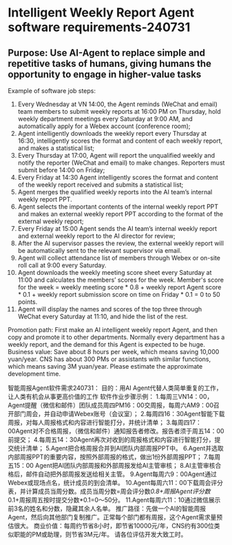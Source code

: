 # Intelligent Weekly Report Agent software requirements-240731

## Purpose: Use AI-Agent to replace simple and repetitive tasks of humans, giving humans the opportunity to engage in higher-value tasks

Example of software job steps:
1. Every Wednesday at VN 14:00, the Agent reminds (WeChat and email) team members to submit weekly reports at 16:00 PM on Thursday, hold weekly department meetings every Saturday at 9:00 AM, and automatically apply for a Webex account (conference room);
2. Agent intelligently downloads the weekly report every Thursday at 16:30, intelligently scores the format and content of each weekly report, and makes a statistical list;
3. Every Thursday at 17:00, Agent will report the unqualified weekly and notify the reporter (WeChat and email) to make changes.  Reporters must submit before 14:00 on Friday;
4. Every Friday at 14:30 Agent intelligently scores the format and content of the weekly report received and submits a statistical list;
5. Agent merges the qualified weekly reports into the AI team’s internal weekly report PPT.
6. Agent selects the important contents of the internal weekly report PPT and makes an external weekly report PPT according to the format of the external weekly report;
7. Every Friday at 15:00 Agent sends the AI team’s internal weekly report and external weekly report to the AI director for review;
8. After the AI supervisor passes the review, the external weekly report will be automatically sent to the relevant supervisor via email.
9. Agent will collect attendance list of members through Webex or on-site roll call at 9:00 every Saturday.
10. Agent downloads the weekly meeting score sheet every Saturday at 11:00 and calculates the members’ scores for the week.  Member's score for the week = weekly meeting score * 0.8 + weekly report Agent score * 0.1 + weekly report submission score on time on Friday * 0.1 = 0 to 50 points.
11. Agent will display the names and scores of the top three through WeChat every Saturday at 11:10, and hide the list of the rest.

Promotion path: First make an AI intelligent weekly report Agent, and then copy and promote it to other departments.  Normally every department has a weekly report, and the demand for this Agent is expected to be huge.
Business value: Save about 8 hours per week, which means saving 10,000 yuan/year. CNS has about 300 PMs or assistants with similar functions, which means saving 3M yuan/year.
Please estimate the approximate development time.

智能周报Agent软件需求240731：
目的：用AI Agent代替人类简单重复的工作，让人类有机会从事更高价值的工作
软件作业步骤示例：
1.每周三VN14：00，Agent提醒（微信和邮件）团队成员周四PM16：00交周报，每周六AM9：00召开部门周会，并自动申请Webex账号（会议室）；
2.每周四16：30Agent智能下载周报，对每人周报格式和内容进行智能打分，并统计清单；
3.每周四17：00Agent对不合格周报，（微信和邮件）通知报告者修改。报告者须于周五14：00前提交；
4.每周五14：30Agent再次对收到的周报格式和内容进行智能打分，提交统计清单；
5.Agent把合格周报合并到AI团队内部周报PPT中。
6.Agent并选取内部周报PPT的重要内容，按照外部周报的格式，做出1份外部周报PPT；
7.每周五15：00 Agent把AI团队内部周报和外部周报发给AI主管审核；
8.AI主管审核合格后，邮件自动把外部周报发送给相关主管。
9.Agent每周六9：00Agent通过Webex或现场点名，统计成员的到会清单。
10.Agent每周六11：00下载周会评分表，并计算成员当周分数。成员当周分数=周会评分数*0.8+周报Agent评分数*0.1+周报周五按时提交分数*0.1=0～50分。
11.Agent每周六11：10通过微信展示前3名的姓名和分数，隐藏其余人名单。
推广路径：先做一个AI的智能周报Agent，然后向其他部门复制推广。正常每个部门都有周报，这个Agent需求量预估很大。
商业价值：每周约节省8小时，即节省10000元/年，CNS约有300位类似职能的PM或助理，则节省3M元/年。
请各位评估开发大致工时。
